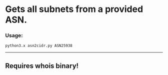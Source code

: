 # Gets all subnets from a provided ASN.
### Usage:
`python3.x asn2cidr.py ASN25938`


-----
## Requires whois binary!
